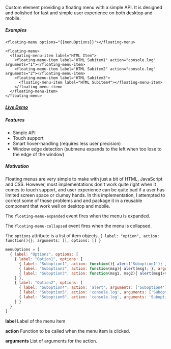 Custom element providing a floating menu with a simple API. It is designed and polished for fast and simple user experience on both desktop and mobile.

##### Examples

    <floating-menu options="{{menuOptions}}"></floating-menu>

    <floating-menu>
      <floating-menu-item label="HTML Item">
        <floating-menu-item label="HTML Subitem1" action="console.log" arguments="1"></floating-menu-item>
        <floating-menu-item label="HTML Subitem2" action="console.log" arguments="2"></floating-menu-item>
        <floating-menu-item label="HTML Subitem3">
          <floating-menu-item label="HTML Subitem4"></floating-menu-item>
        </floating-menu-item>
      </floating-menu-item>
    </floating-menu>

##### [Live Demo](http://aleksandarrodic.com/floating-menu/)

##### Features

- Simple API
- Touch support
- Smart hover-handling (requires less user precision)
- Window edge detection (submenu expands to the left when too lose to the edge of the window)

##### Motivation

Floating menus are very simple to make with just a bit of HTML, JavaScript and CSS. However, most implementations don't work quite right when it comes to touch support, and user experience can be quite bad if a user has limited screen space or clumsy hands. In this implementation, I attempted to correct some of those problems and and package it in a reusable component that work well on desktop and mobile.

The `floating-menu-expanded` event fires when the menu is expanded.
 
The `floating-menu-collapsed` event fires when the menu is collapsed.
 
The `options` attribute is a list of item objects.
`{ label: "option", action: function(){}, arguments: [], options: [] }`
 
```javascript
menuOptions = [
  { label: "Options", options: [
    { label: "Option1", options: [
      { label: "Suboption1", action: function(){ alert('Suboption1'); } },
      { label: "Suboption2", action: function(msg){ alert(msg); }, arguments: ['Suboption2'] },
      { label: "Suboption3", action: function(msg1, msg2){ alert(msg1+msg2); }, arguments: ['Suboption','3'] }
    ] },
    { label: "Option2", options: [
      { label: "Suboption4", action: 'alert', arguments: ['Suboption4'] },
      { label: "Suboption5", action: 'console.log', arguments: ['Suboption', '5'] },
      { label: "Suboption6", action: 'console.log', arguments: 'Suboption 6' }
    ] }
  }
]
```

**label** Label of the menu item

**action** Function to be called when the menu item is clicked.

**arguments** List of arguments for the action.